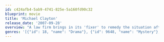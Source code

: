 ```yaml
---
id: c424afb4-5ab9-4741-825e-5a160fd90c32
blueprint: movie
title: 'Michael Clayton'
release_date: '2007-09-28'
overview: "A law firm brings in its 'fixer' to remedy the situation after a lawyer has a breakdown while representing a chemical company that he knows is guilty in a multi-billion dollar class action suit."
genres: '[{"id": 18, "name": "Drama"}, {"id": 9648, "name": "Mystery"}, {"id": 80, "name": "Crime"}]'
---
```

